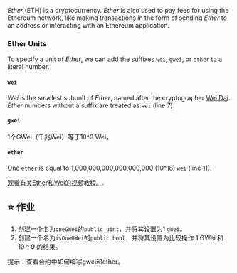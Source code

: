 _Ether_ (ETH) is a cryptocurrency. _Ether_ is also used to pay fees for using the Ethereum network, like making transactions in the form of sending _Ether_ to an address or interacting with an Ethereum application.

### Ether Units

To specify a unit of _Ether_, we can add the suffixes `wei`, `gwei`, or `ether` to a literal number.

#### `wei`

_Wei_ is the smallest subunit of _Ether_, named after the cryptographer [Wei Dai](https://en.wikipedia.org/wiki/Wei_Dai). _Ether_ numbers without a suffix are treated as `wei` (line 7).

#### `gwei`

1个GWei（千兆Wei）等于10^9 Wei。

#### `ether`

One `ether` is equal to 1,000,000,000,000,000,000 (10^18) `wei` (line 11).

<a href="https://www.youtube.com/watch?v=ybPQsjssyNw" target="_blank">观看有关Ether和Wei的视频教程。</a>.

## ⭐️ 作业

1. 创建一个名为`oneGWei`的`public uint`，并将其设置为1 `gWei`。
2. 创建一个名为`isOneGWei`的`public bool`，并将其设置为比较操作 1 GWei 和 10 ^ 9 的结果。

提示：查看合约中如何编写gwei和ether。

